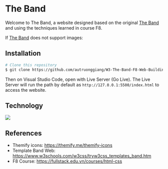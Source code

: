 # The Band
Welcome to The Band, a website designed based on the original [The Band](https://www.w3schools.com/w3css/tryw3css_templates_band.htm) and using the techniques learned in course F8.

If [The Band](https://autruonggiang.github.io/W3-The-Band-F8-Web-Building/) does not support images:

## Installation

```bash
# Clone this repository
$ git clone https://github.com/autruonggiang/W3-The-Band-F8-Web-Building.git

```

Then on Visual Studio Code, open with Live Server (Go Live). The Live Server will run the path by default as `http://127.0.0.1:5500/index.html` to access the website.

## Technology
<a href="https://skillicons.dev">
<img src="https://skillicons.dev/icons?i=html,css,js,git,github,vscode&perline=6" />
</a>

## References
- Themify icons: https://themify.me/themify-icons
- Template Band Web: https://www.w3schools.com/w3css/tryw3css_templates_band.htm
- F8 Course: https://fullstack.edu.vn/courses/html-css
